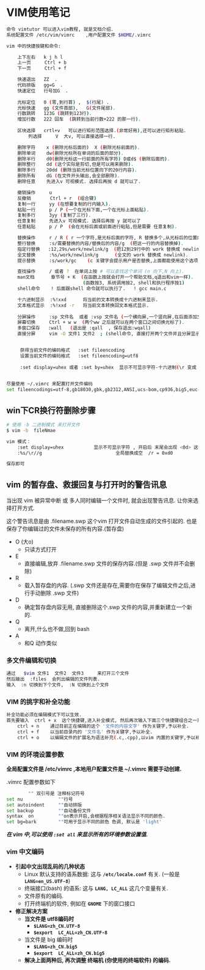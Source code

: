 # VIM使用笔记

```bash
命令 vimtutor 可以进入vim教程, 就是文档介绍.
系统配置文件 /etc/vim/vimrc    ,用户配置文件 $HOME/.vimrc 

vim 中的快捷按键和命令:

    上下左右   k j h l
    上一页     Ctrl + b
    下一页     Ctrl + f

    快速退出   ZZ  .
    代码排版   gg=G  .
    快速定位   行号加G  .
    
    光标定位   0 (零,到行首) ,  $(行尾) .
    光标快速   gg (文件首部),   G(文件尾部).
    行数跳转   123G (跳转到123行).
    增加行数   222 回车  (跳转到当前行数+222 的那一行).
    
    区块选择   crtl+v   可以进行矩形范围选择.(非常好用),还可以进行矩形粘贴.
		列选择     V  大v, 可以直接选择一行.

    删除字符    x (删除光标后面的)  X (删除光标前面的).
    删除单词    dw(删除光标所在单词的后面的部分).
    删除半行    d0(删除光标这一行前面的所有字符) D或d$ (删除后面的).
    删除整行    dd (这个实际是剪切,但是可以用来删除).
    删除多行    20dd (删除当前光标位置向下的20行内容).
    删除所有    dG (在文件开头输出,会全部删除).
    删除任意    先进入v 可视模式. 选择后再按 d 就可以了.

    撤销操作     u
    反撤销       Ctrl + r  (组合键)
    复制一行     yy (在想要复制的行内输入).
    粘贴一行     p / P (一个在光标下面,一个在光标上面粘贴). 
    复制多行     3yy (复制了三行).
    任意复制     先进入v 可视模式. 选择后再按 y 就可以了
    任意粘贴     p / P  (会在光标后面或前面进行粘贴,但是需要 任意复制).

    替换操作     r / R ( r 一个字符,是光标后面的字符, R 替换多个,从光标后的位置向后替换).
    整行替换     :s/需要替换的内容/替换后的内容/g  (把这一行的内容替换掉).
    指定行替换   :12,29s/work/newlink/g  (把12到29行中的 work 替换成 newlink).
    全文替换     :%s/work/newlink/g      (全文的 work 替换成 newlink).
    提示替换     :s/work/gc    (c 关键字会提示用户是否替换,上面都能使用这个选项).

    查找操作     / 或者 ?  在单词上按 # 可以查找这个单词 (n 向下,N 向上).
    man文档      章节号 + K  (在函数上按就会打开一个帮助文档,q退出和vim一样).
                            (函数按3, 系统调用按2, shell和执行程序按1)
    shell命令    ! 后面跟shell 命令就可以执行了.   ! gcc main.c

    十六进制显示  :%!xxd      将当前的文本转换成十六进制来显示.
    文本格式显示  :%!xxd -r   将当前文本转换回文本格式显示.
    
    分屏操作     :sp 文件名  或者 :vsp 文件名 (一个横向屏,一个竖向屏,在后面添加文件名就能打开两个不同文件).
    屏幕切换     Ctrl + w w  (两个ww 之后就可以在两个窗口之间切换光标了).
    多窗口保存   :wall   (退出是 :qall  , 保存退出:wqall)
    直接分屏     vim -O 文件1 文件2  ; (shell命令, 直接打开两个文件并且分屏显示,竖屏)


     获得当前文件的编码格式   :set fileencoding
     设置当前文件的编码格式   :set fileencoding=utf8
     
     :set display=uhex 或者 :set by=uhex  显示不可显示字符-十六进制(\r 变成 <0d>)配合 -b参数
     
```

```bash
尽量使用 ~/.vimrc 来配置打开文件编码
set fileencodings=utf-8,gb18030,gbk,gb2312,ANSI,ucs-bom,cp936,big5,euc-jp,euc-kr

```



## win下CR换行符删除步骤

```bash
# 使用 -b 二进制模式 来打开文件
$ vim -b  fileNmae 

vim 模式：
	:set display=uhex			显示不可显示字符 , 开启后 末尾会出现 <0d> 这个标识
	:%s/\r//g							全局替换成空  /r = 0xd0 

保存即可
```



## vim 的暂存盘、救援回复与打开时的警告讯息

当出现 vim 被异常中断 或 多人同时编辑一个文件时, 就会出现警告讯息. 让你来选择打开方式.

这个警告讯息是由 .filename.swp 这个vim 打开文件自动生成的文件引起的. 也是保存了你编辑过的文件未保存的所有内容.\(暂存盘\)

* O   \(大o\)
  * 只读方式打开
* E  
  * 直接编辑,放弃 .filename.swp 文件的保存内容.\(但是 .swp 文件并不会删除\)
* R
  * 载入暂存盘的内容. \(.swp 文件还是存在,需要你在保存了编辑文件之后,进行手动删除 .swp 文件\)
* D
  * 确定暂存盘内容无用, 直接删除这个.swp 文件的内容,并重新建立一个新的.
* Q
  * 离开,什么也不做,回到 bash
* A
  * 和Q 动作类似

### 多文件编辑和切换

```bash
通过   $vim 文件1  文件2  文件3     来打开三个文件
然后输出  :files  会列出编辑的文件列表.
输入  :n 切换到下个文件,  :N 切换到上个文件
```

### VIM 的挑字和补全功能

```bash
补全功能必须在编辑模式下可以生效.
首先要输入  ctrl + x  这个快捷键,进入补全模式, 然后再次输入下面三个快捷键组合之一来达到目的.
    ctrl + n    通过目前正在编辑的这个 '文件的内容文字' 作为关键字,予以补全.
    ctrl + f    以当前目录内的 '文件名' 作为关键字,予以补全.
    ctrl + o    以编辑文件的扩展名为语法补充(.c,.cpp),以vim 内置的关键字,予以补全
```

### VIM 的环境设置参数 

**全局配置文件是 /etc/vimrc  ,本地用户配置文件是  ~/.vimrc  需要手动创建.**

.vimrc 配置参数如下

```bash
        "" 双引号是 注释标记符号
set nu             ""行号
set autoindent     ""自动排版
set backup         ""自动备份文件
syntax  on         ""on表示开启,会根据程序相关语法显示不同的颜色.
set bg=bark        ""可用于显示不同的颜色 色调, 默认是 'light'
```

_**在 vim 中,可以使用 `:set all`  来显示所有的环境参数设置值.**_

### vim 中文编码

* **引起中文出现乱码的几种状态**
  * Linux 默认支持的语系数据: 这与 **`/etc/locale.conf`**  有关. \(一般是 **`LANG=en_US.UTF-8`**\)
  * 终端接口\(bash\) 的语系:  这与 **`LANG, LC_ALL`** 这几个变量有关. 
  * 文件原有的编码.
  * 打开终端机的软件,  例如在 **`GNOME`** 下的窗口接口
* **修正解决方案**
  * **当文件是 utf8编码时**
    * **`$LANG=zh_CN.UTF-8`**  
    * **`$export  LC_ALL=zh_CN.UTF-8`**
  * 当文件是 big 编码时
    * **`$LANG=zh_CN.big5`**
    * **`$export  LC_ALL=zh_CN.big5`**
  * **解决上面两种后, 再次调整 终端机 \(你使用的终端软件\) 的编码.**

